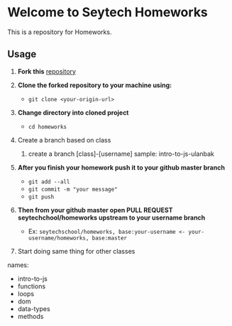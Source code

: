 # Welcome to Seytech Homeworks

This is a repository for Homeworks.

## Usage

1. **Fork this** [repository](https://github.com/seytechschool/homeworks/)

2. **Clone the forked repository to your machine using:**

   - `git clone <your-origin-url>`

3. **Change directory into cloned project**

   - `cd homeworks`

4. Create a branch based on class

   1. create a branch [class]-[username]     sample: intro-to-js-ulanbak

5. **After you finish your homework push it to your github master branch**

   - `git add --all`
   - `git commit -m "your message"`
   - `git push`

6. **Then from your github master open PULL REQUEST seytechchool/homeworks upstream to your username branch**
   - Ex: `seytechschool/homeworks, base:your-username <- your-username/homeworks, base:master`

7. Start doing same thing for other classes



names:
* intro-to-js
* functions
* loops
* dom
* data-types
* methods
